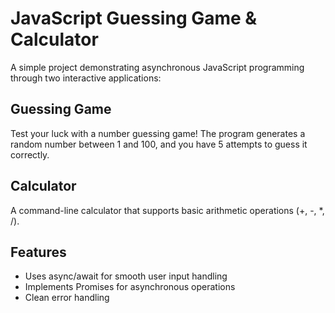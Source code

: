 # JavaScript Guessing Game & Calculator

A simple project demonstrating asynchronous JavaScript programming through two interactive applications:

## Guessing Game

Test your luck with a number guessing game! The program generates a random number between 1 and 100, and you have 5 attempts to guess it correctly.

## Calculator

A command-line calculator that supports basic arithmetic operations (+, -, *, /). 

## Features

- Uses async/await for smooth user input handling
- Implements Promises for asynchronous operations
- Clean error handling
